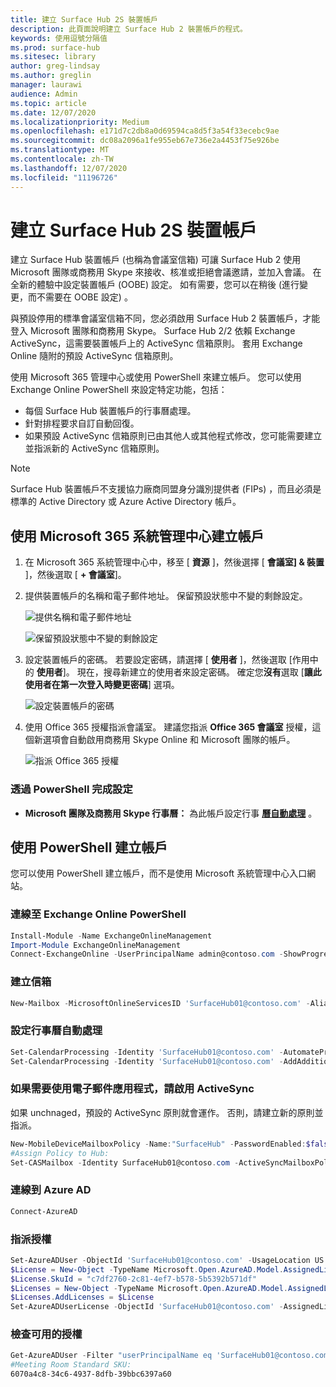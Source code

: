 ```yaml
---
title: 建立 Surface Hub 2S 裝置帳戶
description: 此頁面說明建立 Surface Hub 2 裝置帳戶的程式。
keywords: 使用逗號分隔值
ms.prod: surface-hub
ms.sitesec: library
author: greg-lindsay
ms.author: greglin
manager: laurawi
audience: Admin
ms.topic: article
ms.date: 12/07/2020
ms.localizationpriority: Medium
ms.openlocfilehash: e171d7c2db8a0d69594ca8d5f3a54f33ecebc9ae
ms.sourcegitcommit: dc08a2096a1fe955eb67e736e2a4453f75e926be
ms.translationtype: MT
ms.contentlocale: zh-TW
ms.lasthandoff: 12/07/2020
ms.locfileid: "11196726"
---
```

# 建立 Surface Hub 2S 裝置帳戶

建立 Surface Hub 裝置帳戶 (也稱為會議室信箱) 可讓 Surface Hub 2 使用 Microsoft 團隊或商務用 Skype 來接收、核准或拒絕會議邀請，並加入會議。 在全新的體驗中設定裝置帳戶 (OOBE) 設定。 如有需要，您可以在稍後 (進行變更，而不需要在 OOBE 設定) 。

與預設停用的標準會議室信箱不同，您必須啟用 Surface Hub 2 裝置帳戶，才能登入 Microsoft 團隊和商務用 Skype。 Surface Hub 2/2 依賴 Exchange ActiveSync，這需要裝置帳戶上的 ActiveSync 信箱原則。 套用 Exchange Online 隨附的預設 ActiveSync 信箱原則。

使用 Microsoft 365 管理中心或使用 PowerShell 來建立帳戶。 您可以使用 Exchange Online PowerShell 來設定特定功能，包括：

- 每個 Surface Hub 裝置帳戶的行事曆處理。
- 針對排程要求自訂自動回復。
- 如果預設 ActiveSync 信箱原則已由其他人或其他程式修改，您可能需要建立並指派新的 ActiveSync 信箱原則。

> [!NOTE]  
> Surface Hub 裝置帳戶不支援協力廠商同盟身分識別提供者 (FIPs) ，而且必須是標準的 Active Directory 或 Azure Active Directory 帳戶。

## 使用 Microsoft 365 系統管理中心建立帳戶

1. 在 Microsoft 365 系統管理中心中，移至 [ **資源** ]，然後選擇 [ **會議室] & 裝置** ]，然後選取 [ **+ 會議室**]。

2. 提供裝置帳戶的名稱和電子郵件地址。 保留預設狀態中不變的剩餘設定。

   ![提供名稱和電子郵件地址](images/sh2-account2.png)

   ![保留預設狀態中不變的剩餘設定](images/sh2-account3.png)

3. 設定裝置帳戶的密碼。 若要設定密碼，請選擇 [ **使用者** ]，然後選取 [作用中的 **使用者**]。 現在，搜尋新建立的使用者來設定密碼。 確定您**沒有**選取 [**讓此使用者在第一次登入時變更密碼**] 選項。

   ![設定裝置帳戶的密碼](images/sh2-account4.png)

4. 使用 Office 365 授權指派會議室。 建議您指派 **Office 365 會議室** 授權，這個新選項會自動啟用商務用 Skype Online 和 Microsoft 團隊的帳戶。

   ![指派 Office 365 授權](images/sh2-account5.png)

### 透過 PowerShell 完成設定

- **Microsoft 團隊及商務用 Skype 行事曆：** 為此帳戶設定行事 [**曆自動處理**](https://docs.microsoft.com/surface-hub/surface-hub-2s-account?source=docs#set-calendar-auto-processing) 。

## 使用 PowerShell 建立帳戶

您可以使用 PowerShell 建立帳戶，而不是使用 Microsoft 系統管理中心入口網站。

### 連線至 Exchange Online PowerShell

```powershell
Install-Module -Name ExchangeOnlineManagement
Import-Module ExchangeOnlineManagement
Connect-ExchangeOnline -UserPrincipalName admin@contoso.com -ShowProgress $true
```

### 建立信箱

```powershell
New-Mailbox -MicrosoftOnlineServicesID 'SurfaceHub01@contoso.com' -Alias SurfaceHub01 -Name "Surface Hub 01" -Room -EnableRoomMailboxAccount $true -RoomMailboxPassword (ConvertTo-SecureString -String 'Pass@word1' -AsPlainText -Force)
```

### 設定行事曆自動處理

```powershell
Set-CalendarProcessing -Identity 'SurfaceHub01@contoso.com' -AutomateProcessing AutoAccept -AddOrganizerToSubject $false -AllowConflicts $false -DeleteComments $false -DeleteSubject $false -RemovePrivateProperty $false
Set-CalendarProcessing -Identity 'SurfaceHub01@contoso.com' -AddAdditionalResponse $true -AdditionalResponse "This is a Microsoft Surface Hub. Please make sure this meeting is a Microsoft Teams meeting!"
```

### 如果需要使用電子郵件應用程式，請啟用 ActiveSync

 如果 unchnaged，預設的 ActiveSync 原則就會運作。 否則，請建立新的原則並指派。

```powershell
New-MobileDeviceMailboxPolicy -Name:"SurfaceHub" -PasswordEnabled:$false
#Assign Policy to Hub:
Set-CASMailbox -Identity SurfaceHub01@contoso.com -ActiveSyncMailboxPolicy "SurfaceHub"
```
### 連線到 Azure AD

```powershell
Connect-AzureAD
```

### 指派授權

```powershell
Set-AzureADUser -ObjectId 'SurfaceHub01@contoso.com' -UsageLocation US
$License = New-Object -TypeName Microsoft.Open.AzureAD.Model.AssignedLicense 
$License.SkuId = "c7df2760-2c81-4ef7-b578-5b5392b571df" 
$Licenses = New-Object -TypeName Microsoft.Open.AzureAD.Model.AssignedLicenses 
$Licenses.AddLicenses = $License 
Set-AzureADUserLicense -ObjectId 'SurfaceHub01@contoso.com' -AssignedLicenses $Licenses
```

### 檢查可用的授權

```powershell
Get-AzureADUser -Filter "userPrincipalName eq 'SurfaceHub01@contoso.com'" |fl *
#Meeting Room Standard SKU:
6070a4c8-34c6-4937-8dfb-39bbc6397a60
```
